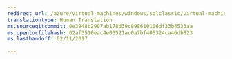 ```yaml
---
redirect_url: /azure/virtual-machines/windows/sqlclassic/virtual-machines-windows-classic-ps-sql-report
translationtype: Human Translation
ms.sourcegitcommit: 0e3948b2907ab178d39c898610106df33b4533aa
ms.openlocfilehash: 02af3510eac4e03521ac0a7bf405324ca46db823
ms.lasthandoff: 02/11/2017

---
```

